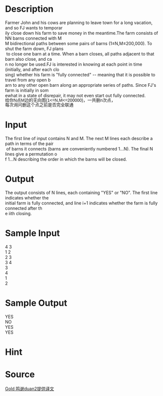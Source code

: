 
# Description

<div class="content"><div>Farmer John and his cows are planning to leave town for a long vacation, and so FJ wants to temporar</div>
<div>ily close down his farm to save money in the meantime.The farm consists of NN barns connected with M</div>
<div>M bidirectional paths between some pairs of barns (1≤N,M≤200,000). To shut the farm down, FJ plans</div>
<div> to close one barn at a time. When a barn closes, all paths adjacent to that barn also close, and ca</div>
<div>n no longer be used.FJ is interested in knowing at each point in time (initially, and after each clo</div>
<div>sing) whether his farm is &#34;fully connected&#34; -- meaning that it is possible to travel from any open b</div>
<div>arn to any other open barn along an appropriate series of paths. Since FJ&#39;s farm is initially in som</div>
<div>ewhat in a state of disrepair, it may not even start out fully connected.</div>
<div><span style="font-family: Helvetica, &#39;Microsoft Yahei&#39;, verdana; font-size: 14px; line-height: 15.549334526062px;">给你N点M边的无向图(1&lt;=N,M&lt;=200000)，一共删n次点，</span></div>
<div><span style="font-family: Helvetica, &#39;Microsoft Yahei&#39;, verdana; font-size: 14px; line-height: 15.549334526062px;">每次询问删这个点之前是否完全联通</span></div>
<div></div>
<p></p></div>

# Input

<div class="content"><div>The first line of input contains N and M. The next M lines each describe a path in terms of the pair</div>
<div> of barns it connects (barns are conveniently numbered 1…N). The final N lines give a permutation o</div>
<div>f 1…N describing the order in which the barns will be closed.</div>
<p></p></div>

# Output

<div class="content"><div>The output consists of N lines, each containing &#34;YES&#34; or &#34;NO&#34;. The first line indicates whether the </div>
<div>initial farm is fully connected, and line i+1 indicates whether the farm is fully connected after th</div>
<div>e iith closing.</div>
<p></p></div>

# Sample Input

<div class="content"><span class="sampledata">4 3<br/>
1 2<br/>
2 3<br/>
3 4<br/>
3<br/>
4<br/>
1<br/>
2</span></div>

# Sample Output

<div class="content"><span class="sampledata">YES<br/>
NO<br/>
YES<br/>
YES</span></div>

# Hint

<div class="content"><p></p></div>

# Source

<div class="content"><p><a href="problemset.php?search=Gold 鸣谢duan2提供译文">Gold 鸣谢duan2提供译文</a></p></div>

